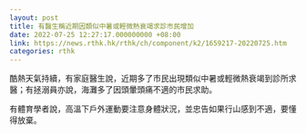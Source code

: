 ```yaml
---
layout: post
title: 有醫生稱近期因類似中暑或輕微熱衰竭求診市民增加
date: 2022-07-25 12:27:17.000000000 +08:00
link: https://news.rthk.hk/rthk/ch/component/k2/1659217-20220725.htm
categories: rthk
---
```


酷熱天氣持續，有家庭醫生說，近期多了市民出現類似中暑或輕微熱衰竭到診所求醫；有拯溺員亦說，海灘多了因頭暈頭痛不適的市民求助。

有體育學者說，高溫下戶外運動要注意身體狀況，並忠告如果行山感到不適，要懂得放棄。
